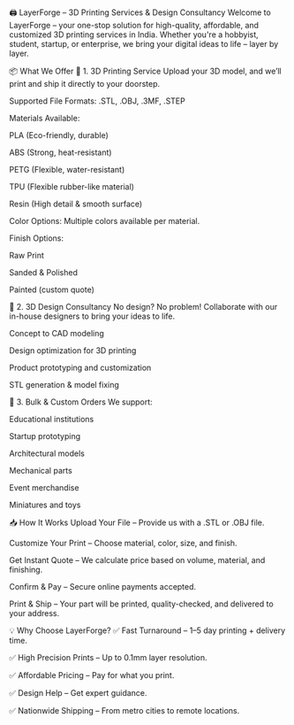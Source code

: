 🖨️ LayerForge – 3D Printing Services & Design Consultancy
Welcome to LayerForge – your one-stop solution for high-quality, affordable, and customized 3D printing services in India. Whether you're a hobbyist, student, startup, or enterprise, we bring your digital ideas to life – layer by layer.

📦 What We Offer
🔹 1. 3D Printing Service
Upload your 3D model, and we’ll print and ship it directly to your doorstep.

Supported File Formats: .STL, .OBJ, .3MF, .STEP

Materials Available:

PLA (Eco-friendly, durable)

ABS (Strong, heat-resistant)

PETG (Flexible, water-resistant)

TPU (Flexible rubber-like material)

Resin (High detail & smooth surface)

Color Options: Multiple colors available per material.

Finish Options:

Raw Print

Sanded & Polished

Painted (custom quote)

🔹 2. 3D Design Consultancy
No design? No problem! Collaborate with our in-house designers to bring your ideas to life.

Concept to CAD modeling

Design optimization for 3D printing

Product prototyping and customization

STL generation & model fixing

🔹 3. Bulk & Custom Orders
We support:

Educational institutions

Startup prototyping

Architectural models

Mechanical parts

Event merchandise

Miniatures and toys

📥 How It Works
Upload Your File – Provide us with a .STL or .OBJ file.

Customize Your Print – Choose material, color, size, and finish.

Get Instant Quote – We calculate price based on volume, material, and finishing.

Confirm & Pay – Secure online payments accepted.

Print & Ship – Your part will be printed, quality-checked, and delivered to your address.

💡 Why Choose LayerForge?
✅ Fast Turnaround – 1–5 day printing + delivery time.

✅ High Precision Prints – Up to 0.1mm layer resolution.

✅ Affordable Pricing – Pay for what you print.

✅ Design Help – Get expert guidance.

✅ Nationwide Shipping – From metro cities to remote locations.
